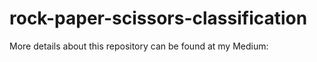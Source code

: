 # rock-paper-scissors-classification

More details about this repository can be found at my Medium:
